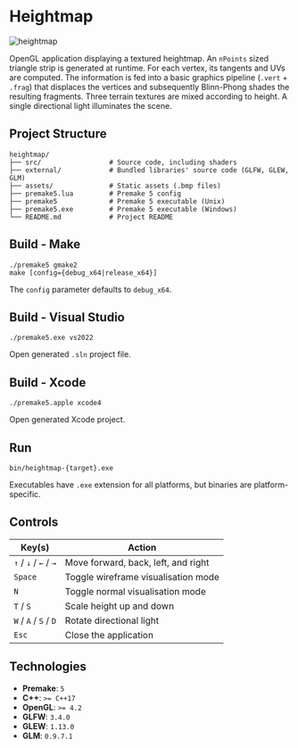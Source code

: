 # Heightmap

![heightmap](https://github.com/user-attachments/assets/893ab962-5d3c-440b-b562-1c01093ce4b6)

OpenGL application displaying a textured heightmap.
An `nPoints` sized triangle strip is generated at runtime. For each vertex, its tangents and UVs are computed. 
The information is fed into a basic graphics pipeline (`.vert` + `.frag`) that displaces the vertices 
and subsequently Blinn-Phong shades the resulting fragments. Three terrain textures are mixed according to height.
A single directional light illuminates the scene.

## Project Structure

```plaintext
heightmap/
├── src/                 # Source code, including shaders
├── external/            # Bundled libraries' source code (GLFW, GLEW, GLM)
├── assets/              # Static assets (.bmp files)
├── premake5.lua         # Premake 5 config
├── premake5             # Premake 5 executable (Unix)
├── premake5.exe         # Premake 5 executable (Windows)
└── README.md            # Project README
```

## Build - Make

```shell
./premake5 gmake2
make [config={debug_x64|release_x64}]
```

The `config` parameter defaults to `debug_x64`.

## Build - Visual Studio

```shell
./premake5.exe vs2022
```

Open generated `.sln` project file.

## Build - Xcode

```shell
./premake5.apple xcode4
```

Open generated Xcode project.

## Run

```shell
bin/heightmap-{target}.exe
```

Executables have `.exe` extension for all platforms, but binaries are platform-specific.

## Controls

| Key(s)                  | Action                                |
|-------------------------|---------------------------------------|
| `↑` / `↓` / `←` / `→`   | Move forward, back, left, and right   |
| `Space`                 | Toggle wireframe visualisation mode   |
| `N`                     | Toggle normal visualisation mode      |
| `T` / `S`               | Scale height up and down              |
| `W` / `A` / `S` / `D`   | Rotate directional light              |
| `Esc`                   | Close the application                 |

## Technologies

* **Premake**: `5`
* **C++**: `>= C++17`
* **OpenGL**: `>= 4.2`
* **GLFW**: `3.4.0`
* **GLEW**: `1.13.0`
* **GLM**: `0.9.7.1`
